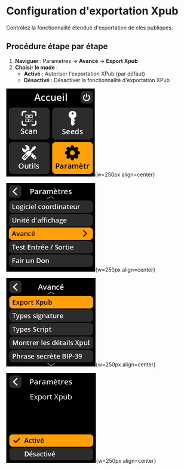 # Configuration d'exportation Xpub

Contrôlez la fonctionnalité étendue d'exportation de clés publiques.

## Procédure étape par étape

1. **Naviguer** : Paramètres → **Avancé** → **Export Xpub**
2. **Choisir le mode** :
   - **Activé** : Autoriser l'exportation XPub (par défaut)
   - **Désactivé** : Désactiver la fonctionnalité d'exportation XPub

![Settings selection menu](images/HomeScreenSettingsSelectView_dc_as_fr.png){w=250px align=center}

![Settings selection menu](images/SettingsMainMenuAdvancedSelectView_dc_as_fr.png){w=250px align=center}

![Settings selection menu](images/XPubExportSelectView_dc_as_fr.png){w=250px align=center}

![Settings selection menu](images/SettingsEntryUpdateSelectionView_xpub_export_dc_as_fr.png){w=250px align=center}

